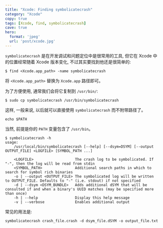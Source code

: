 ```yaml
---
title: "Xcode: Finding symbolicatecrash"
category: "Xcode"
copy: true
tags: [Xcode, find, symbolicatecrash]
cave: true
hero:
  format: 'jpeg'
  url: 'post/xcode.jpg'
---
```

`symbolicatecrash` 是在开发调试和问题定位中是很常用的工具, 但它在 Xcode 中的位置经常随着 Xcode 版本变化, 不过其实要找到他还是很简单的:

```shell
$ find <Xcode.app_path> -name symbolicatecrash
```

将 `<Xcode.app_path>` 替换为 `Xcode.app` 路径即可。

为了方便使用, 通常我们会将它复制到 `/usr/bin/`:

```shell
$ sudo cp symbolicatecrash /usr/bin/symbolicatecrash
```

这样, 一般来说, 以后就可以直接使用 `symbolicatecrash` 而不附带路径了。

```shell
echo $PATH
```

当然, 前提是你的 `PATH` 变量包含了 `/usr/bin`。

```shell
$ symbolicatecrash -h
usage:
    /usr/local/bin/symbolicatecrash [--help] [--dsym=DSYM] [--output OUTPUT_FILE] <LOGFILE> [SYMBOL_PATH ...]

    <LOGFILE>                   The crash log to be symbolicated. If "-", then the log will be read from stdin
    <SYMBOL_PATH>               Additional search paths in which to search for symbol rich binaries
    -o | --output <OUTPUT_FILE> The symbolicated log will be written to OUTPUT_FILE. Defaults to "-" (i.e. stdout) if not specified
    -d | --dsym <DSYM_BUNDLE>   Adds additional dSYM that will be consulted if and when a binary's UUID matches (may be specified more than once)
    -h | --help                 Display this help message
    -v | --verbose              Enables additional output
```

常见的用法是:

```shell
symbolicatecrash crash_file.crash -d dsym_file.dSYM -o output_file.txt
```
